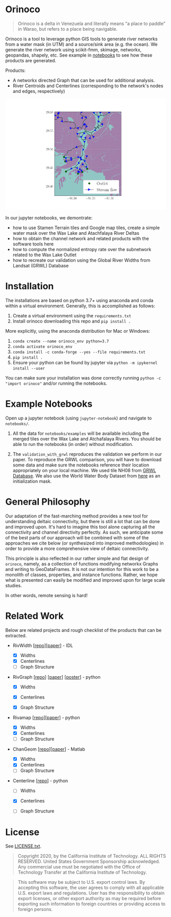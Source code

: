 # Orinoco

>Orinoco is a delta in Venezuela and literally means “a place to paddle” in Warao, but refers to a place being navigable.

Orinoco is a tool to leverage python GIS tools to generate river networks from a water mask (in UTM) and a source/sink area (e.g. the ocean). We generate the river network using scikit-fmm, skimage, networkx, geopandas, shapely, etc. See example in [notebooks](notebooks) to see how these products are generated.

Products:

+ A networkx directed Graph that can be used for additional analysis.
+ River Centroids and Centerlines (corresponding to the network's nodes and edges, respectively)

![example](example.png)

In our jupyter notebooks, we demontrate:

+ how to use Stamen Terrain tiles and Google map tiles, create a simple water mask over the Wax Lake and Atachfalaya River Deltas
+ how to obtain the channel network and related products with the software tools here
+ how to compute the normalized entropy rate over the subnetwork related to the Wax Lake Outlet
+ how to recreate our validation using the Global River Widths from Landsat (GRWL) Database
	


# Installation

The installations are based on python 3.7+ using anaconda and conda within a virtual environment. Generally, this is accomplished as follows:

1. Create a virtual environment using the `requirements.txt`
2. Install orinoco downloading this repo and `pip install .`

More explicitly, using the anaconda distribution for Mac or Windows:

1. `conda create --name orinoco_env python=3.7`
2. `conda activate orinoco_env`
3. `conda install -c conda-forge --yes --file requirements.txt`
4. `pip install .`
5. Ensure your python can be found by jupyter via `python -m ipykernel install --user`

You can make sure your installation was done correctly running `python -c "import orinoco"` and/or running the notebooks.

# Example Notebooks

Open up a jupyter notebook (using `jupyter-notebook`) and navigate to `notebooks/`. 

1. All the data for `notebooks/examples` will be available including the merged tiles over the Wax Lake and Atchafalaya Rivers. You should be able to run the notebooks (in order) without modification.

2. The `validation_with_grwl` reproduces the validation we perform in our paper. To reproduce the GRWL comparison, you will have to download some data and make sure the notebooks reference their location appropriately on your local machine. We used tile NH08 from [GRWL Database](https://zenodo.org/record/1297434#.XuK6hWpKgUE). We also use the World Water Body Dataset from [here](https://apps.gis.ucla.edu/geodata/dataset/world_water_bodies/resource/a6b40af0-84cb-40ce-b1c5-b024527a6943) as an initialization mask.

# General Philosophy

Our adaptation of the fast-marching method provides a new tool for understanding deltaic connectivity, but there is still a lot that can be done and improved upon. It's hard to imagine this tool alone capturing all the connectivity and channel directivity perfectly. As such, we anticipate some of the best parts of our approach will be combined with some of the approaches we cite below (or synthesized into improved methodologies) in order to provide a more comprehensive view of deltaic connectivity.

This principle is also reflected in our rather simple and flat design of `orinoco`, namely, as a collection of functions modifying networkx Graphs and writing to GeoDataFrames. It is not our intention for this work to be a monolith of classes, properties, and instance functions. Rather, we hope what is presented can easily be modified and improved upon for large scale studies.

In other words, remote sensing is hard!

# Related Work

Below are related projects and rough checklist of the products that can be extracted.

+ RivWidth [[repo](http://uncglobalhydrology.org/rivwidth/)][[paper](https://ieeexplore.ieee.org/document/4382932)] - IDL

	- [x] Widths
	- [x] Centerlines
	- [ ] Graph Structure

+ RivGraph [[repo](https://github.com/jonschwenk/RivGraph)] [[paper](https://esurf.copernicus.org/articles/8/87/2020/)] [[poster](https://www.researchgate.net/publication/329845073_Automatic_Extraction_of_Channel_Network_Topology_RivGraph)] - python
	
	- [x] Widths
	- [x] Centerlines
	- [x] Graph Structure


+ Rivamap [[repo](https://github.com/isikdogan/rivamap)][[paper](http://www.isikdogan.com/files/isikdogan2017_rivamap.pdf)] - python

	- [x] Widths
	- [x] Centerlines
	- [ ] Graph Structure

+ ChanGeom [[repo](https://www.burchfisher.com/data.html)][[paper](https://www.burchfisher.com/uploads/3/8/8/3/38838315/fisher_etal_geomorph_2013.pdf)] - Matlab

	- [x] Widths
	- [x] Centerlines
	- [ ] Graph Structure

+ Centerline [[repo](https://github.com/fitodic/centerline)] - python

	- [ ] Widths
	- [x] Centerlines
	- [ ] Graph Structure



# License

See [LICENSE.txt](LICENSE.txt).

>Copyright 2020, by the California Institute of Technology. ALL RIGHTS RESERVED. United States Government Sponsorship acknowledged. Any commercial use must be negotiated with the Office of Technology Transfer at the California Institute of Technology.

>This software may be subject to U.S. export control laws. By accepting this software, the user agrees to comply with all applicable U.S. export laws and regulations. User has the responsibility to obtain export licenses, or other export authority as may be required before exporting such information to foreign countries or providing access to foreign persons.